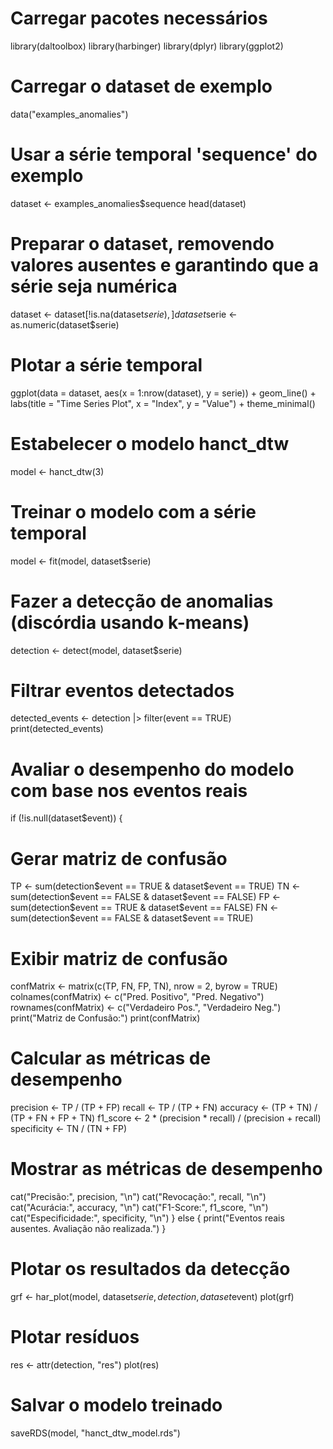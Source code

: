 # Carregar pacotes necessários
library(daltoolbox)
library(harbinger)
library(dplyr)
library(ggplot2)

# Carregar o dataset de exemplo
data("examples_anomalies")

# Usar a série temporal 'sequence' do exemplo
dataset <- examples_anomalies$sequence
head(dataset)

# Preparar o dataset, removendo valores ausentes e garantindo que a série seja numérica
dataset <- dataset[!is.na(dataset$serie), ]
dataset$serie <- as.numeric(dataset$serie)

# Plotar a série temporal
ggplot(data = dataset, aes(x = 1:nrow(dataset), y = serie)) +
  geom_line() +
  labs(title = "Time Series Plot", x = "Index", y = "Value") +
  theme_minimal()

# Estabelecer o modelo hanct_dtw
model <- hanct_dtw(3)

# Treinar o modelo com a série temporal
model <- fit(model, dataset$serie)

# Fazer a detecção de anomalias (discórdia usando k-means)
detection <- detect(model, dataset$serie)

# Filtrar eventos detectados
detected_events <- detection |> filter(event == TRUE)
print(detected_events)

# Avaliar o desempenho do modelo com base nos eventos reais
if (!is.null(dataset$event)) {
  # Gerar matriz de confusão
  TP <- sum(detection$event == TRUE & dataset$event == TRUE)
  TN <- sum(detection$event == FALSE & dataset$event == FALSE)
  FP <- sum(detection$event == TRUE & dataset$event == FALSE)
  FN <- sum(detection$event == FALSE & dataset$event == TRUE)
  
  # Exibir matriz de confusão
  confMatrix <- matrix(c(TP, FN, FP, TN), nrow = 2, byrow = TRUE)
  colnames(confMatrix) <- c("Pred. Positivo", "Pred. Negativo")
  rownames(confMatrix) <- c("Verdadeiro Pos.", "Verdadeiro Neg.")
  print("Matriz de Confusão:")
  print(confMatrix)
  
  # Calcular as métricas de desempenho
  precision <- TP / (TP + FP)
  recall <- TP / (TP + FN)
  accuracy <- (TP + TN) / (TP + FN + FP + TN)
  f1_score <- 2 * (precision * recall) / (precision + recall)
  specificity <- TN / (TN + FP)
  
  # Mostrar as métricas de desempenho
  cat("Precisão:", precision, "\n")
  cat("Revocação:", recall, "\n")
  cat("Acurácia:", accuracy, "\n")
  cat("F1-Score:", f1_score, "\n")
  cat("Especificidade:", specificity, "\n")
} else {
  print("Eventos reais ausentes. Avaliação não realizada.")
}

# Plotar os resultados da detecção
grf <- har_plot(model, dataset$serie, detection, dataset$event)
plot(grf)

# Plotar resíduos
res <- attr(detection, "res")
plot(res)

# Salvar o modelo treinado
saveRDS(model, "hanct_dtw_model.rds")
